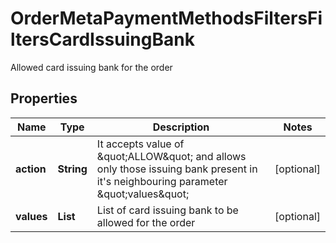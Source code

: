 

# OrderMetaPaymentMethodsFiltersFiltersCardIssuingBank

Allowed card issuing bank for the order

## Properties

| Name | Type | Description | Notes |
|------------ | ------------- | ------------- | -------------|
|**action** | **String** | It accepts value of \&quot;ALLOW\&quot; and allows only those issuing bank present in it&#39;s neighbouring parameter \&quot;values\&quot; |  [optional] |
|**values** | **List** | List of card issuing bank to be allowed for the order |  [optional] |



